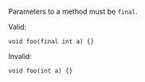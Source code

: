 
Parameters to a method must be `final`.

Valid:
````
void foo(final int a) {}
````

Invalid:
````
void foo(int a) {}
````
